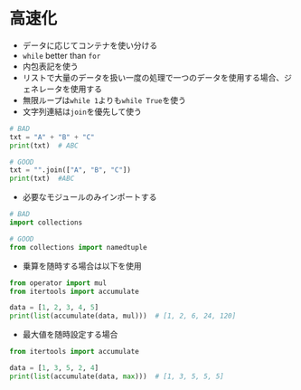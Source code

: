 # 高速化

- データに応じてコンテナを使い分ける
- `while` better than `for`
- 内包表記を使う
- リストで大量のデータを扱い一度の処理で一つのデータを使用する場合、ジェネレータを使用する
- 無限ループは`while 1`よりも`while True`を使う
- 文字列連結は`join`を優先して使う
```py
# BAD
txt = "A" + "B" + "C"
print(txt)  # ABC

# GOOD
txt = "".join(["A", "B", "C"])
print(txt)  #ABC
```
- 必要なモジュールのみインポートする
```py
# BAD
import collections

# GOOD
from collections import namedtuple
```
- 乗算を随時する場合は以下を使用
```py
from operator import mul
from itertools import accumulate

data = [1, 2, 3, 4, 5]
print(list(accumulate(data, mul)))  # [1, 2, 6, 24, 120]
```
- 最大値を随時設定する場合
```py
from itertools import accumulate

data = [1, 3, 5, 2, 4]
print(list(accumulate(data, max)))  # [1, 3, 5, 5, 5]
```
